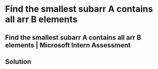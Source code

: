# Find the smallest subarr A contains all arr B elements
## Find the smallest subarr A contains all arr B elements | Microsoft Intern Assessment

## Solution
```cpp

```